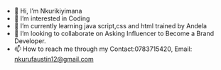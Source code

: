 - 👋 Hi, I’m Nkurikiyimana
- 👀 I’m interested in Coding
- 🌱 I’m currently learning java script,css and html trained by Andela
- 💞️ I’m looking to collaborate on Asking Influencer to Become a Brand Developer.
- 📫 How to reach me through my Contact:0783715420, Email: nkurufaustin12@gmail.com

<!---
nkurikiyimana/nkurikiyimana is a ✨ special ✨ repository because its `README.md` (this file) appears on your GitHub profile.
You can click the Preview link to take a look at your changes.
--->
